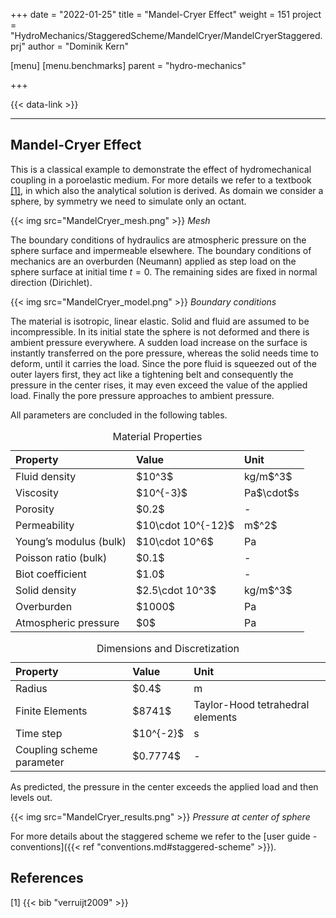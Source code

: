 +++
date = "2022-01-25"
title = "Mandel-Cryer Effect"
weight = 151
project = "HydroMechanics/StaggeredScheme/MandelCryer/MandelCryerStaggered.prj"
author = "Dominik Kern"

[menu]
  [menu.benchmarks]
    parent = "hydro-mechanics"

+++

{{< data-link >}}

---

## Mandel-Cryer Effect

This is a classical example to demonstrate the effect of hydromechanical coupling in a poroelastic medium.
For more details we refer to a textbook [[1]](#1), in which also the analytical solution is derived.
As domain we consider a sphere, by symmetry we need to simulate only an octant.

{{< img src="MandelCryer_mesh.png" >}}
_Mesh_

The boundary conditions of hydraulics are atmospheric pressure on the sphere surface and impermeable elsewhere.
The boundary conditions of mechanics are an overburden (Neumann) applied as step load on the sphere surface at initial time $t=0$. The remaining sides are fixed in normal direction (Dirichlet).

{{< img src="MandelCryer_model.png" >}}
_Boundary conditions_

The material is isotropic, linear elastic. Solid and fluid are assumed to be incompressible.
In its initial state the sphere is not deformed and there is ambient pressure everywhere.
A sudden load increase on the surface is instantly transferred on the pore pressure, whereas the solid needs time to deform, until it carries the load.
Since the pore fluid is squeezed out of the outer layers first, they act like a tightening belt and consequently the pressure in the center rises, it may even exceed the value of the applied load.
Finally the pore pressure approaches to ambient pressure.

All parameters are concluded in the following tables.
<table>
<caption>Material Properties</caption>
<thead>
<tr class="header">
<th align="left">Property</th>
<th align="left">Value</th>
<th align="left">Unit</th>
</tr>
</thead>
<tbody>
<tr class="odd">
<td align="left">Fluid density</td>
<td align="left">$10^3$</td>
<td align="left">kg/m$^3$</td>
</tr>
<tr class="odd">
<td align="left">Viscosity</td>
<td align="left">$10^{-3}$</td>
<td align="left">Pa$\cdot$s</td>
</tr>
<tr class="even">
<td align="left">Porosity</td>
<td align="left">$0.2$</td>
<td align="left">-</td>
</tr>
<tr class="odd">
<td align="left">Permeability</td>
<td align="left">$10\cdot 10^{-12}$</td>
<td align="left">m$^2$</td>
</tr>
<tr class="even">
<td align="left">Young’s modulus (bulk)</td>
<td align="left">$10\cdot 10^6$</td>
<td align="left">Pa</td>
</tr>
<tr class="odd">
<td align="left">Poisson ratio (bulk)</td>
<td align="left">$0.1$</td>
<td align="left">-</td>
</tr>
<tr class="even">
<td align="left">Biot coefficient</td>
<td align="left">$1.0$</td>
<td align="left">-</td>
</tr>
<tr class="even">
<td align="left">Solid density</td>
<td align="left">$2.5\cdot 10^3$</td>
<td align="left">kg/m$^3$</td>
</tr>
<tr class="even">
<td align="left">Overburden</td>
<td align="left">$1000$</td>
<td align="left">Pa</td>
</tr>
<tr class="even">
<td align="left">Atmospheric pressure</td>
<td align="left">$0$</td>
<td align="left">Pa</td>
</tr>
</tbody>
</table>

<table>
<caption>Dimensions and Discretization</caption>
<thead>
<tr class="header">
<th align="left">Property</th>
<th align="left">Value</th>
<th align="left">Unit</th>
</tr>
</thead>
<tbody>
<tr class="odd">
<td align="left">Radius</td>
<td align="left">$0.4$</td>
<td align="left">m</td>
</tr>
<tr class="odd">
<td align="left">Finite Elements</td>
<td align="left">$8741$ </td>
<td align="left">Taylor-Hood tetrahedral elements</td>
</tr>
<tr class="odd">
<td align="left">Time step</td>
<td align="left">$10^{-2}$</td>
<td align="left">s</td>
<tr class="odd">
<td align="left">Coupling scheme parameter</td>
<td align="left">$0.7774$</td>
<td align="left">-</td>
</tr>
</tbody>
</table>

As predicted, the pressure in the center exceeds the applied load and then levels out.

{{< img src="MandelCryer_results.png" >}}
_Pressure at center of sphere_

For more details about the staggered scheme we refer to the [user guide - conventions]({{< ref "conventions.md#staggered-scheme" >}}).

## References

<a id="1">[1]</a>
{{< bib "verruijt2009" >}}
